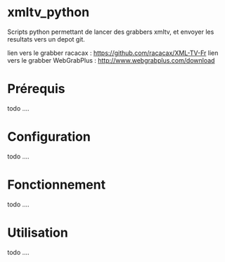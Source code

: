 # xmltv_python


Scripts python permettant de lancer des grabbers xmltv, et envoyer les resultats vers un depot git.

lien vers le grabber racacax      : https://github.com/racacax/XML-TV-Fr 
lien vers le grabber WebGrabPlus  : http://www.webgrabplus.com/download


# Prérequis
todo ....


# Configuration
todo ....


# Fonctionnement
todo ....


# Utilisation
todo ....
